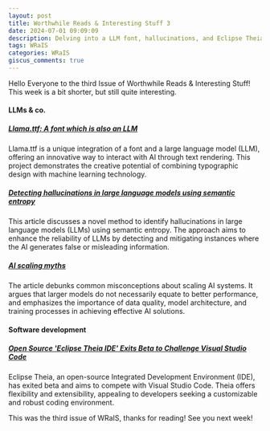 ```yaml
---
layout: post
title: Worthwhile Reads & Interesting Stuff 3
date: 2024-07-01 09:09:09
description: Delving into a LLM font, hallucinations, and Eclipse Theia IDE
tags: WRaIS
categories: WRaIS
giscus_comments: true
---
```


Hello Everyone to the third Issue of Worthwhile Reads & Interesting Stuff! This week is a bit shorter, but still quite interesting.


#### LLMs & co.

##### [Llama.ttf: A font which is also an LLM](https://fuglede.github.io/llama.ttf/)
Llama.ttf is a unique integration of a font and a large language model (LLM), offering an innovative way to interact with AI through text rendering. 
This project demonstrates the creative potential of combining typographic design with machine learning technology.

##### [Detecting hallucinations in large language models using semantic entropy](https://www.nature.com/articles/s41586-024-07421-0)
This article discusses a novel method to identify hallucinations in large language models (LLMs) using semantic entropy. 
The approach aims to enhance the reliability of LLMs by detecting and mitigating instances where the AI generates false or misleading information.

##### [AI scaling myths](https://www.aisnakeoil.com/p/ai-scaling-myths)
The article debunks common misconceptions about scaling AI systems. 
It argues that larger models do not necessarily equate to better performance, and emphasizes the importance of data quality, model architecture, and training processes in achieving effective AI solutions.

#### Software development

##### [Open Source 'Eclipse Theia IDE' Exits Beta to Challenge Visual Studio Code](https://visualstudiomagazine.com/Articles/2024/06/27/eclipse-theia-ide.aspx)
Eclipse Theia, an open-source Integrated Development Environment (IDE), has exited beta and aims to compete with Visual Studio Code. 
Theia offers flexibility and extensibility, appealing to developers seeking a customizable and robust coding environment.


This was the third issue of WRaIS, thanks for reading!
See you next week!
